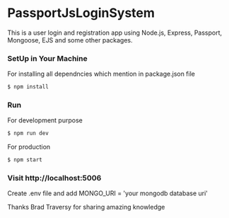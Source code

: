 # PassportJsLoginSystem

This is a user login and registration app using Node.js, Express, Passport, Mongoose, EJS and some other packages.

### SetUp in Your Machine

For installing all dependncies which mention in package.json file 

```sh
$ npm install
```

### Run 

For development purpose

```sh
$ npm run dev
```

For production 

```sh
$ npm start
```

### Visit http://localhost:5006

Create .env file and add MONGO_URI = 'your mongodb database uri'


Thanks Brad Traversy for sharing amazing knowledge
